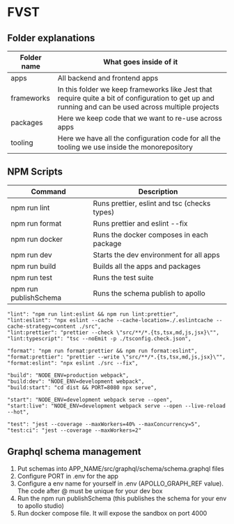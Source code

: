 # FVST

## Folder explanations

| Folder name | What goes inside of it                                                                                                                               |
| ----------- | ---------------------------------------------------------------------------------------------------------------------------------------------------- |
| apps        | All backend and frontend apps                                                                                                                        |
| frameworks  | In this folder we keep frameworks like Jest that require quite a bit of configuration to get up and running and can be used across multiple projects |
| packages    | Here we keep code that we want to re-use across apps                                                                                                 |
| tooling     | Here we have all the configuration code for all the tooling we use inside the monorepository                                                         |

## NPM Scripts

| Command               | Description                                  |
| --------------------- | -------------------------------------------- |
| npm run lint          | Runs prettier, eslint and tsc (checks types) |
| npm run format        | Runs prettier and eslint --fix               |
| npm run docker        | Runs the docker composes in each package     |
| npm run dev           | Starts the dev environment for all apps      |
| npm run build         | Builds all the apps and packages             |
| npm run test          | Runs the test suite                          |
| npm run publishSchema | Runs the schema publish to apollo            |

    "lint": "npm run lint:eslint && npm run lint:prettier",
    "lint:eslint": "npx eslint --cache --cache-location=./.eslintcache --cache-strategy=content ./src",
    "lint:prettier": "prettier --check \"src/**/*.{ts,tsx,md,js,jsx}\"",
    "lint:typescript": "tsc --noEmit -p ./tsconfig.check.json",

    "format": "npm run format:prettier && npm run format:eslint",
    "format:prettier": "prettier --write \"src/**/*.{ts,tsx,md,js,jsx}\"",
    "format:eslint": "npx eslint ./src --fix",

    "build": "NODE_ENV=production webpack",
    "build:dev": "NODE_ENV=development webpack",
    "build:start": "cd dist && PORT=8080 npx serve",

    "start": "NODE_ENV=development webpack serve --open",
    "start:live": "NODE_ENV=development webpack serve --open --live-reload --hot",

    "test": "jest --coverage --maxWorkers=40% --maxConcurrency=5",
    "test:ci": "jest --coverage --maxWorkers=2"

## Graphql schema management

1. Put schemas into APP_NAME/src/graphql/schema/schema.graphql files
2. Configure PORT in .env for the app
3. Configure a env name for yourself in .env (APOLLO_GRAPH_REF value). The code after @ must be unique for your dev box
4. Run the npm run publishSchema (this publishes the schema for your env to apollo studio)
5. Run docker compose file. It will expose the sandbox on port 4000
